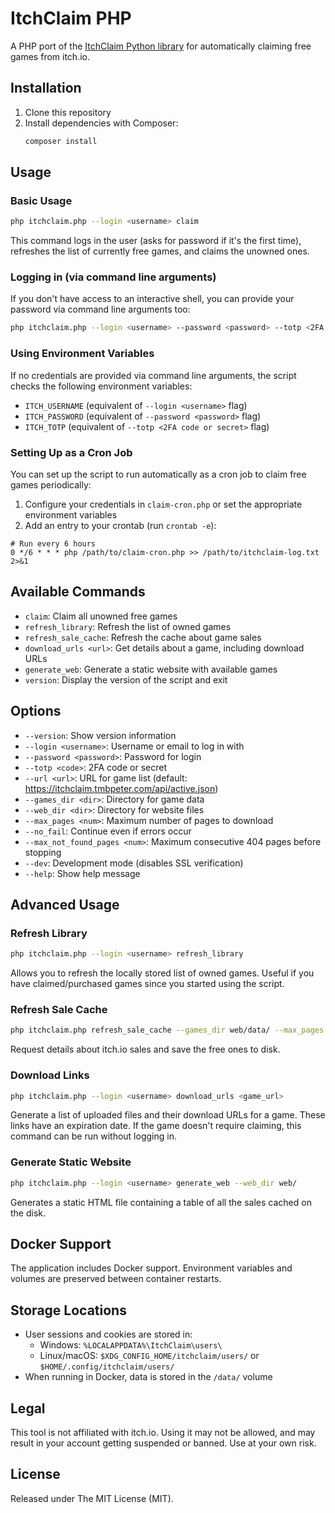 # ItchClaim PHP

A PHP port of the [ItchClaim Python library](https://github.com/Smart123s/ItchClaim) for automatically claiming free games from itch.io.

## Installation

1. Clone this repository
2. Install dependencies with Composer:
   ```bash
   composer install
   ```

## Usage

### Basic Usage

```bash
php itchclaim.php --login <username> claim
```

This command logs in the user (asks for password if it's the first time), refreshes the list of currently free games, and claims the unowned ones.

### Logging in (via command line arguments)

If you don't have access to an interactive shell, you can provide your password via command line arguments too:

```bash
php itchclaim.php --login <username> --password <password> --totp <2FA code or secret> --dev claim
```

### Using Environment Variables

If no credentials are provided via command line arguments, the script checks the following environment variables:
- `ITCH_USERNAME` (equivalent of `--login <username>` flag)
- `ITCH_PASSWORD` (equivalent of `--password <password>` flag)
- `ITCH_TOTP` (equivalent of `--totp <2FA code or secret>` flag)

### Setting Up as a Cron Job

You can set up the script to run automatically as a cron job to claim free games periodically:

1. Configure your credentials in `claim-cron.php` or set the appropriate environment variables
2. Add an entry to your crontab (run `crontab -e`):

```
# Run every 6 hours
0 */6 * * * php /path/to/claim-cron.php >> /path/to/itchclaim-log.txt 2>&1
```

## Available Commands

- `claim`: Claim all unowned free games
- `refresh_library`: Refresh the list of owned games
- `refresh_sale_cache`: Refresh the cache about game sales
- `download_urls <url>`: Get details about a game, including download URLs
- `generate_web`: Generate a static website with available games
- `version`: Display the version of the script and exit

## Options

- `--version`: Show version information
- `--login <username>`: Username or email to log in with
- `--password <password>`: Password for login
- `--totp <code>`: 2FA code or secret
- `--url <url>`: URL for game list (default: https://itchclaim.tmbpeter.com/api/active.json)
- `--games_dir <dir>`: Directory for game data
- `--web_dir <dir>`: Directory for website files
- `--max_pages <num>`: Maximum number of pages to download
- `--no_fail`: Continue even if errors occur
- `--max_not_found_pages <num>`: Maximum consecutive 404 pages before stopping
- `--dev`: Development mode (disables SSL verification)
- `--help`: Show help message

## Advanced Usage

### Refresh Library

```bash
php itchclaim.php --login <username> refresh_library
```

Allows you to refresh the locally stored list of owned games. Useful if you have claimed/purchased games since you started using the script.

### Refresh Sale Cache

```bash
php itchclaim.php refresh_sale_cache --games_dir web/data/ --max_pages -1
```

Request details about itch.io sales and save the free ones to disk.

### Download Links

```bash
php itchclaim.php --login <username> download_urls <game_url>
```

Generate a list of uploaded files and their download URLs for a game. These links have an expiration date. If the game doesn't require claiming, this command can be run without logging in.

### Generate Static Website

```bash
php itchclaim.php --login <username> generate_web --web_dir web/
```

Generates a static HTML file containing a table of all the sales cached on the disk.

## Docker Support

The application includes Docker support. Environment variables and volumes are preserved between container restarts.

## Storage Locations

- User sessions and cookies are stored in:
  - Windows: `%LOCALAPPDATA%\ItchClaim\users\`
  - Linux/macOS: `$XDG_CONFIG_HOME/itchclaim/users/` or `$HOME/.config/itchclaim/users/`
- When running in Docker, data is stored in the `/data/` volume

## Legal

This tool is not affiliated with itch.io. Using it may not be allowed, and may result in your account getting suspended or banned. Use at your own risk.

## License

Released under The MIT License (MIT).
